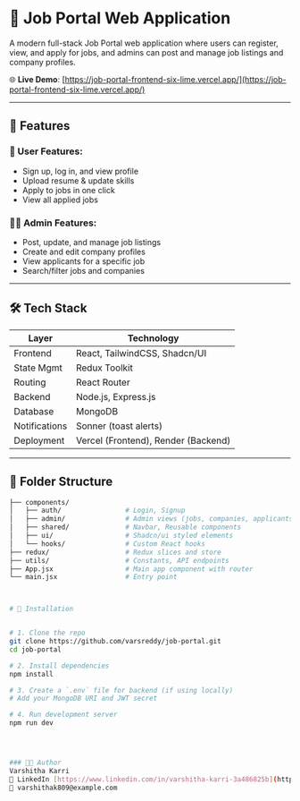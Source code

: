 # 💼 Job Portal Web Application

A modern full-stack Job Portal web application where users can register, view, and apply for jobs, and admins can post and manage job listings and company profiles.

🌐 **Live Demo**: [https://job-portal-frontend-six-lime.vercel.app/](https://job-portal-frontend-six-lime.vercel.app/)

---

## 🚀 Features

### 👥 User Features:
- Sign up, log in, and view profile
- Upload resume & update skills
- Apply to jobs in one click
- View all applied jobs

### 🧑‍💼 Admin Features:
- Post, update, and manage job listings
- Create and edit company profiles
- View applicants for a specific job
- Search/filter jobs and companies

---

## 🛠️ Tech Stack

| Layer        | Technology                         |
|--------------|-------------------------------------|
| Frontend     | React, TailwindCSS, Shadcn/UI       |
| State Mgmt   | Redux Toolkit                       |
| Routing      | React Router                        |
| Backend      | Node.js, Express.js                 |
| Database     | MongoDB                             |
| Notifications| Sonner (toast alerts)               |
| Deployment   | Vercel (Frontend), Render (Backend) |

---

## 🧩 Folder Structure

```bash
├── components/
│   ├── auth/                # Login, Signup
│   ├── admin/               # Admin views (jobs, companies, applicants)
│   ├── shared/              # Navbar, Reusable components
│   ├── ui/                  # Shadcn/ui styled elements
│   └── hooks/               # Custom React hooks
├── redux/                   # Redux slices and store
├── utils/                   # Constants, API endpoints
├── App.jsx                  # Main app component with router
└── main.jsx                 # Entry point



# 🔧 Installation


# 1. Clone the repo
git clone https://github.com/varsreddy/job-portal.git
cd job-portal

# 2. Install dependencies
npm install

# 3. Create a `.env` file for backend (if using locally)
# Add your MongoDB URI and JWT secret

# 4. Run development server
npm run dev




### 👩‍💻 Author
Varshitha Karri
🔗 LinkedIn [https://www.linkedin.com/in/varshitha-karri-3a486825b](https://www.linkedin.com/in/varshitha-karri-3a486825b)
📧 varshithak809@example.com
